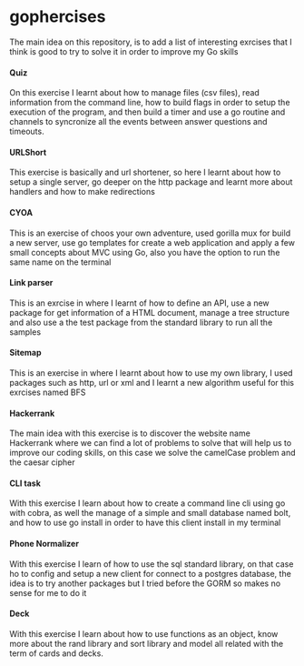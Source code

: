 # gophercises
The main idea on this repository, is to add a list of interesting exrcises that I think is good to try to solve it in order
to improve my Go skills

#### Quiz

On this exercise I learnt about how to manage files (csv files), read information from the command line, how to build flags in order to
setup the execution of the program, and then build a timer and use a go routine and channels to syncronize all the events between answer
questions and timeouts.

#### URLShort

This exercise is basically and url shortener, so here I learnt about how to setup a single server, go deeper on the http package and
learnt more about handlers and how to make redirections

#### CYOA

This is an exercise of choos your own adventure, used gorilla mux for build a new server, use go templates for create a web application
and apply a few small concepts about MVC using Go, also you have the option to run the same name
on the terminal

#### Link parser

This is an exrcise in where I learnt of how to define an API, use a new package for
get information of a HTML document, manage a tree structure and also use a the test
package from the standard library to run all the samples

#### Sitemap

This is an exercise in where I learnt about how to use my own library, I used packages such as http, url or xml and I learnt a new
algorithm useful for this exrcises named BFS

#### Hackerrank

The main idea with this exercise is to discover the website name Hackerrank where we can find a lot of problems to solve that will
help us to improve our coding skills, on this case we solve the camelCase problem and the caesar cipher

#### CLI task

With this exercise I learn about how to create a command line cli using go with cobra, as well the manage of a simple and small database
named bolt, and how to use go install in order to have this client install in my terminal

#### Phone Normalizer

With this exercise I learn of how to use the sql standard library, on that case ho to config and setup a new client for connect to a
postgres database, the idea is to try another packages but I tried before the GORM so makes no sense for me to do it


#### Deck

With this exercise I learn about how to use functions as an object, know more about the rand library and sort library and model all related
with the term of cards and decks.
